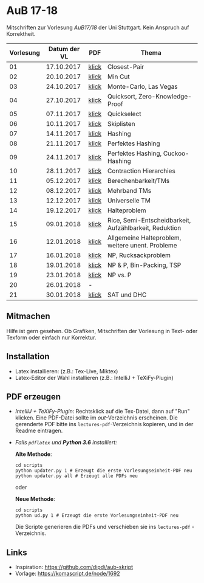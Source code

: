 # AuB 17-18

Mitschriften zur Vorlesung *AuB17/18* der Uni Stuttgart. Kein Anspruch auf Korrektheit.


|Vorlesung      | Datum der VL |PDF                                    |Thema
|---------------|--------------|---------------------------------------|----------------------------------
|01             |17.10.2017    |[klick](lectures-pdf/lecture01.pdf)    |Closest-Pair
|02             |20.10.2017    |[klick](lectures-pdf/lecture02.pdf)    |Min Cut
|03             |24.10.2017    |[klick](lectures-pdf/lecture03.pdf)    |Monte-Carlo, Las Vegas
|04             |27.10.2017    |[klick](lectures-pdf/lecture04.pdf)    |Quicksort, Zero-Knowledge-Proof
|05             |07.11.2017    |[klick](lectures-pdf/lecture05.pdf)    |Quickselect
|06             |10.11.2017    |[klick](lectures-pdf/lecture06.pdf)    |Skiplisten
|07             |14.11.2017    |[klick](lectures-pdf/lecture07.pdf)    |Hashing
|08             |21.11.2017    |[klick](lectures-pdf/lecture08.pdf)    |Perfektes Hashing
|09             |24.11.2017    |[klick](lectures-pdf/lecture09.pdf)    |Perfektes Hashing, Cuckoo-Hashing
|10             |28.11.2017    |[klick](lectures-pdf/lecture10.pdf)    |Contraction Hierarchies
|11             |05.12.2017    |[klick](lectures-pdf/lecture11.pdf)    |Berechenbarkeit/TMs
|12             |08.12.2017    |[klick](lectures-pdf/lecture12.pdf)    |Mehrband TMs
|13             |12.12.2017    |[klick](lectures-pdf/lecture13.pdf)    |Universelle TM
|14             |19.12.2017    |[klick](lectures-pdf/lecture14.pdf)    |Halteproblem
|15             |09.01.2018    |[klick](lectures-pdf/lecture15.pdf)    |Rice, Semi-Entscheidbarkeit, Aufzählbarkeit, Reduktion
|16             |12.01.2018    |[klick](lectures-pdf/lecture16.pdf)    |Allgemeine Halteproblem, weitere unent. Probleme
|17             |16.01.2018    |[klick](lectures-pdf/lecture17.pdf)    |NP, Rucksackproblem
|18             |19.01.2018    |[klick](lectures-pdf/lecture18.pdf)    |NP & P, Bin-Packing, TSP
|19             |23.01.2018    |[klick](lectures-pdf/lecture19.pdf)    |NP vs. P
|20             |26.01.2018    |-                                      |
|21             |30.01.2018    |[klick](lectures-pdf/lecture21.pdf)    |SAT und DHC


## Mitmachen
Hilfe ist gern gesehen. Ob Grafiken, Mitschriften der Vorlesung in Text- oder Texform oder einfach nur Korrektur.

## Installation
- Latex installieren: (z.B.: Tex-Live, Miktex)
- Latex-Editor der Wahl installieren (z.B.: IntelliJ + TeXiFy-Plugin)

## PDF erzeugen
* *IntelliJ + TeXiFy-Plugin*: Rechtsklick auf die Tex-Datei, dann auf "Run" klicken. Eine PDF-Datei sollte im *out*-Verzeichnis erscheinen.
Die gerenderte PDF bitte ins `lectures-pdf`-Verzeichnis kopieren, und in der Readme eintragen.

* *Falls `pdflatex` und **Python 3.6** installiert:*

    **Alte Methode**:
    ```
    cd scripts
    python updater.py 1 # Erzeugt die erste Vorlesungseinheit-PDF neu
    python updater.py all # Erzeugt alle PDFs neu
    ```

    oder

    **Neue Methode**:
    ```
    cd scripts
    python ud.py 1 # Erzeugt die erste Vorlesungseinheit-PDF neu
    ```

    Die Scripte generieren die PDFs und verschieben sie ins `lectures-pdf` - Verzeichnis.

## Links
- Inspiration: https://github.com/dipdi/aub-skript
- Vorlage: https://komascript.de/node/1692


